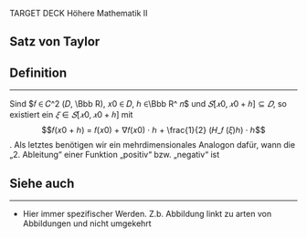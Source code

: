 
TARGET DECK
Höhere Mathematik II

Satz von Taylor
--
## Definition
***
Sind $𝑓 ∈ 𝐶^2  (𝐷, \Bbb R), 𝑥0 ∈ 𝐷, ℎ ∈\Bbb R^ 𝑛$ und $𝑆[𝑥0, 𝑥0 + ℎ] ⊆ 𝐷$, so existiert ein $𝜉 ∈ 𝑆[𝑥0, 𝑥0 + ℎ]$ mit $$𝑓(𝑥0 + ℎ) = 𝑓(𝑥0) + ∇𝑓(𝑥0) · ℎ + \frac{1}{2} (𝐻_𝑓 (𝜉)ℎ) · ℎ$$. Als letztes benötigen wir ein mehrdimensionales Analogon dafür, wann die „2. Ableitung“ einer Funktion „positiv“ bzw. „negativ“ ist
## Siehe auch
***
* Hier immer spezifischer Werden. Z.b. Abbildung linkt zu arten von Abbildungen und nicht umgekehrt